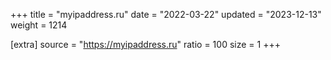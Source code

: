 +++
title = "myipaddress.ru"
date = "2022-03-22"
updated = "2023-12-13"
weight = 1214

[extra]
source = "https://myipaddress.ru"
ratio = 100
size = 1
+++
